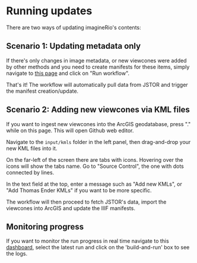 # Running updates
There are two ways of updating imagineRio's contents: 

## Scenario 1: Updating metadata only
If there's only changes in image metadata, or new viewcones were added by other methods and you need to create manifests for these items, simply navigate to [this page](https://github.com/imaginerio/imaginerio-data/actions/workflows/fetch.yml) and click on "Run workflow".

That's it! The workflow will automatically pull data from JSTOR and trigger the manifest creation/update.

## Scenario 2: Adding new viewcones via KML files
If you want to ingest new viewcones into the ArcGIS geodatabase, press "." while on this page. This will open Github web editor. 

Navigate to the `input/kmls` folder in the left panel, then drag-and-drop your new KML files into it.

On the far-left of the screen there are tabs with icons. Hovering over the icons will show the tabs name. Go to "Source Control", the one with dots connected by lines.

In the text field at the top, enter a message such as "Add new KMLs", or "Add Thomas Ender KMLs" if you want to be more specific.

The workflow will then proceed to fetch JSTOR's data, import the viewcones into ArcGIS and update the IIIF manifests.

## Monitoring progress

If you want to monitor the run progress in real time navigate to this [dashboard](https://github.com/imaginerio/imaginerio-etl/actions/workflows/iiif.yaml), select the latest run and click on the 'build-and-run' box to see the logs.
